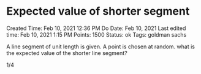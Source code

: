 # Expected value of shorter segment

Created Time: Feb 10, 2021 12:36 PM
Do Date: Feb 10, 2021
Last edited time: Feb 10, 2021 1:15 PM
Points: 1500
Status: ok
Tags: goldman sachs

A line segment of unit length is given. A point is chosen at random. what is the expected value of the shorter line segment?

1/4